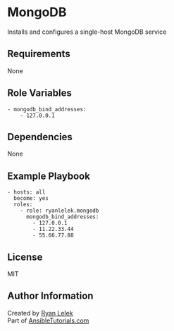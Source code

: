 MongoDB
=======

Installs and configures a single-host MongoDB service

Requirements
------------

None

Role Variables
--------------

```
- mongodb_bind_addresses:
    - 127.0.0.1
```

Dependencies
------------

None

Example Playbook
----------------

    - hosts: all
      become: yes
      roles:
        - role: ryanlelek.mongodb
          mongodb_bind_addresses:
            - 127.0.0.1
            - 11.22.33.44
            - 55.66.77.88

License
-------

MIT

Author Information
------------------

Created by [Ryan Lelek](https://www.ryanlelek.com)  
Part of [AnsibleTutorials.com](http://www.ansibletutorials.com)
